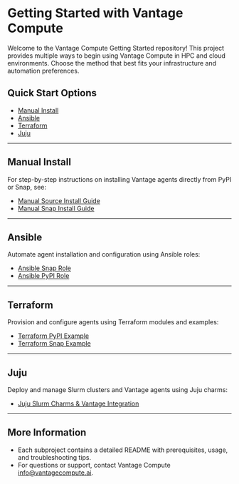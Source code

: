 # Getting Started with Vantage Compute 

Welcome to the Vantage Compute Getting Started repository! This project provides multiple ways to begin using Vantage Compute in HPC and cloud environments. Choose the method that best fits your infrastructure and automation preferences.

## Quick Start Options

- [Manual Install](#manual-install)
- [Ansible](#ansible)
- [Terraform](#terraform)
- [Juju](#juju)

---

## <a name="manual-install"></a>Manual Install

For step-by-step instructions on installing Vantage agents directly from PyPI or Snap, see:
- [Manual Source Install Guide](./external_integrations/maunual/source_install.md)
- [Manual Snap Install Guide](./external_integrations/maunual/snap_install.md)

---

## <a name="ansible"></a>Ansible

Automate agent installation and configuration using Ansible roles:
- [Ansible Snap Role](./external_integrations/ansible_snaps/roles/vantage_agents/README.md)
- [Ansible PyPI Role](./external_integrations/ansible/roles/vantage_agents_pypi/README.md)

---

## <a name="terraform"></a>Terraform

Provision and configure agents using Terraform modules and examples:
- [Terraform PyPI Example](./external_integrations/terraform/examples/vantage_agents_pypi/README.md)
- [Terraform Snap Example](./external_integrations/terraform/examples/vantage_agent_snaps/README.md)

---

## <a name="juju"></a>Juju

Deploy and manage Slurm clusters and Vantage agents using Juju charms:
- [Juju Slurm Charms & Vantage Integration](./external_integrations/juju/README.md)

---

## More Information
- Each subproject contains a detailed README with prerequisites, usage, and troubleshooting tips.
- For questions or support, contact Vantage Compute <info@vantagecompute.ai>.
